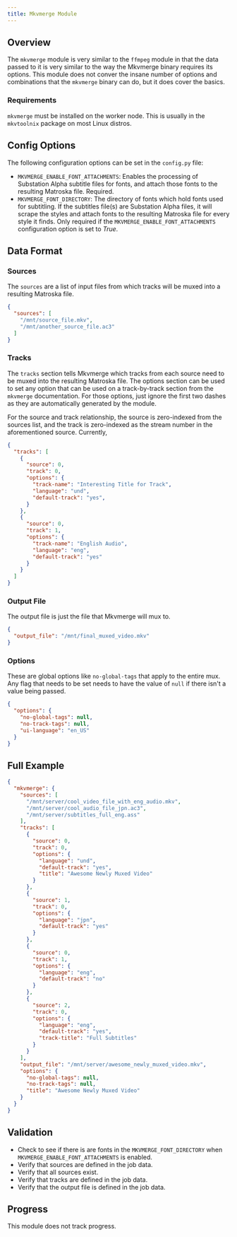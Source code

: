 ```yaml
---
title: Mkvmerge Module
---
```


## Overview

The `mkvmerge` module is very similar to the `ffmpeg` module in that the data passed to it is very similar to the way the Mkvmerge binary requires its options.  This module does not conver the insane number of options and combinations that the `mkvmerge` binary can do, but it does cover the basics.

### Requirements

`mkvmerge` must be installed on the worker node.  This is usually in the `mkvtoolnix` package on most Linux distros.

## Config Options

The following configuration options can be set in the `config.py` file:

- `MKVMERGE_ENABLE_FONT_ATTACHMENTS`: Enables the processing of Substation Alpha subtitle files for fonts, and attach those fonts to the resulting Matroska file.  Required.
- `MKVMERGE_FONT_DIRECTORY`: The directory of fonts which hold fonts used for subtitling.  If the subtitles file(s) are Substation Alpha files, it will scrape the styles and attach fonts to the resulting Matroska file for every style it finds.  Only required if the `MKVMERGE_ENABLE_FONT_ATTACHMENTS` configuration option is set to _True_.

## Data Format

### Sources

The `sources` are a list of input files from which tracks will be muxed into a resulting Matroska file.

```json title="Source Example"
{
  "sources": [
    "/mnt/source_file.mkv",
    "/mnt/another_source_file.ac3"
  ]
}
```

### Tracks

The `tracks` section tells Mkvmerge which tracks from each source need to be muxed into the resulting Matroska file.  The options section can be used to set any option that can be used on a track-by-track section from the `mkvmerge` documentation.  For those options, just ignore the first two dashes as they are automatically generated by the module.

For the source and track relationship, the source is zero-indexed from the sources list, and the track is zero-indexed as the stream number in the aforementioned source.  Currently,

```json title="Tracks Section"
{
  "tracks": [
    {
      "source": 0,
      "track": 0,
      "options": {
        "track-name": "Interesting Title for Track",
        "language": "und",
        "default-track": "yes",
      }
    },
    {
      "source": 0,
      "track": 1,
      "options": {
        "track-name": "English Audio",
        "language": "eng",
        "default-track": "yes"
      }
    }
  ]
}
```

### Output File

The output file is just the file that Mkvmerge will mux to.

```json title="Output File Example"
{
  "output_file": "/mnt/final_muxed_video.mkv"
}
```

### Options

These are global options like `no-global-tags` that apply to the entire mux.  Any flag that needs to be set needs to have the value of `null` if there isn't a value being passed.

```json title="Options Section"
{
  "options": {
    "no-global-tags": null,
    "no-track-tags": null,
    "ui-language": "en_US"
  }
}
```

## Full Example

```json title="Full Example
{
  "mkvmerge": {
    "sources": [
      "/mnt/server/cool_video_file_with_eng_audio.mkv",
      "/mnt/server/cool_audio_file_jpn.ac3",
      "/mnt/server/subtitles_full_eng.ass"
    ],
    "tracks": [
      {
        "source": 0,
        "track": 0,
        "options": {
          "language": "und",
          "default-track": "yes",
          "title": "Awesome Newly Muxed Video"
        }
      },
      {
        "source": 1,
        "track": 0,
        "options": {
          "language": "jpn",
          "default-track": "yes"
        }
      },
      {
        "source": 0,
        "track": 1,
        "options": {
          "language": "eng",
          "default-track": "no"
        }
      },
      {
        "source": 2,
        "track": 0,
        "options": {
          "language": "eng",
          "default-track": "yes",
          "track-title": "Full Subtitles"
        }
      }
    ],
    "output_file": "/mnt/server/awesome_newly_muxed_video.mkv",
    "options": {
      "no-global-tags": null,
      "no-track-tags": null,
      "title": "Awesome Newly Muxed Video"
    }
  }
}
```

## Validation

- Check to see if there is are fonts in the `MKVMERGE_FONT_DIRECTORY` when `MKVMERGE_ENABLE_FONT_ATTACHMENTS` is enabled.
- Verify that sources are defined in the job data.
- Verify that all sources exist.
- Verify that tracks are defined in the job data.
- Verify that the output file is defined in the job data.

## Progress

This module does not track progress.
